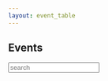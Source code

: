 ```yaml
---
layout: event_table
---
```


## <span class="glyphicon glyphicon-calendar"></span> Events

<input id="fullTableFilter" type="text" placeholder="search">

<div id="fullTable_template"></div>
